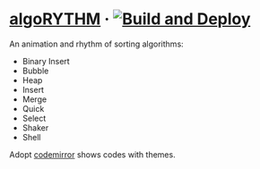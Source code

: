 # [algoRYTHM](http://algorythm.fanglin.me/) &middot; [![Build and Deploy](https://github.com/fang-lin/sorting-animation/actions/workflows/build-and-deploy.yml/badge.svg)](https://github.com/fang-lin/sorting-animation/actions/workflows/build-and-deploy.yml)

An animation and rhythm of sorting algorithms:
  - Binary Insert
  - Bubble
  - Heap
  - Insert
  - Merge
  - Quick
  - Select
  - Shaker
  - Shell

Adopt [codemirror](https://codemirror.net/) shows codes with themes.

